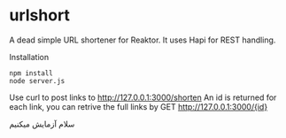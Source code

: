 # urlshort
A dead simple URL shortener for Reaktor. It uses Hapi for REST handling. 

Installation

```
npm install
node server.js
```
Use curl to post links to http://127.0.0.1:3000/shorten
An id is returned for each link, you can retrive the full links by GET http://127.0.0.1:3000/{id}


سلام آزمایش میکنیم

